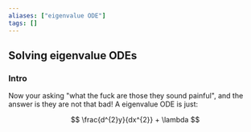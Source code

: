 ```yaml
---
aliases: ["eigenvalue ODE"]
tags: []
---
```


## Solving eigenvalue ODEs

### Intro

Now your asking "what the fuck are those they sound painful", and the answer is they are not that bad! A eigenvalue ODE is just:

$$ \frac{d^{2}y}{dx^{2}} + \lambda  $$
